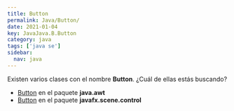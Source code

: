```yaml
---
title: Button
permalink: Java/Button/
date: 2021-01-04
key: JavaJava.B.Button
category: java
tags: ['java se']
sidebar: 
  nav: java
---
```


Existen varios clases con el nombre **Button**. ¿Cuál de ellas estás buscando?
<ul>
<li><a href="/Java/Button-java-awt/">Button</a> en el paquete <strong>java.awt</strong></li>
<li><a href="/Java/Button-javafx-scene-control/">Button</a> en el paquete <strong>javafx.scene.control</strong></li>
<ul>
